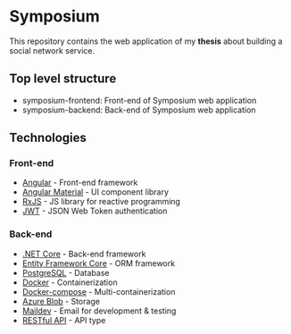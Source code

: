 # Symposium

This repository contains the web application of my **thesis** about building a social network service.

## Top level structure

- symposium-frontend: Front-end of Symposium web application
- symposium-backend: Back-end of Symposium web application

## Technologies

### Front-end

- [Angular](https://angular.io/) - Front-end framework
- [Angular Material](https://material.angular.io/) - UI component library
- [RxJS](https://rxjs.dev/) - JS library for reactive programming
- [JWT](https://jwt.io/) - JSON Web Token authentication

### Back-end

- [.NET Core](https://dotnet.microsoft.com/download/dotnet/3.1) - Back-end framework
- [Entity Framework Core](https://docs.microsoft.com/en-us/ef/) - ORM framework
- [PostgreSQL](https://www.postgresql.org/) - Database
- [Docker](https://www.docker.com/) - Containerization
- [Docker-compose](https://docs.docker.com/compose/) - Multi-containerization
- [Azure Blob](https://azure.microsoft.com/en-us/services/storage/blobs/) - Storage
- [Maildev](https://github.com/maildev/maildev) - Email for development & testing
- [RESTful API](https://dotnet.microsoft.com/apps/aspnet/apis) - API type
